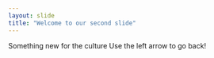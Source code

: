 ```yaml
---
layout: slide
title: "Welcome to our second slide"
---
```

Something new for the culture
Use the left arrow to go back!
